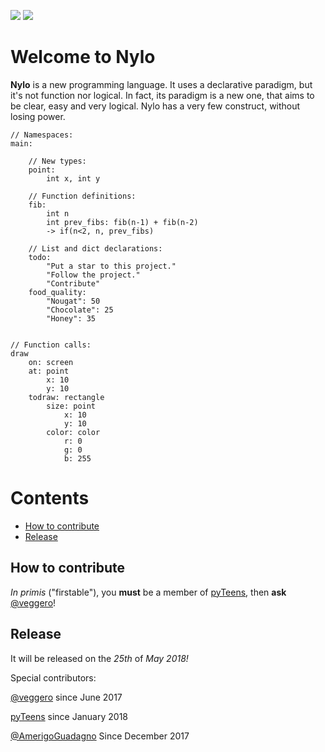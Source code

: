 ![](https://github.com/pyTeens/nylo/blob/gh-pages/docs/images/new_nylo_banner.png) [![](https://travis-ci.org/pyTeens/nylo.svg?branch=master)](https://travis-ci.org/pyTeens/nylo)

# Welcome to Nylo

**Nylo** is a new programming language. It uses a declarative paradigm, but it's not function nor logical. In fact, its paradigm is a new one, that aims to be clear, easy and very logical. Nylo has a very few construct, without losing power.

```
// Namespaces:
main:

    // New types:
    point:
        int x, int y
        
    // Function definitions:
    fib:
        int n
        int prev_fibs: fib(n-1) + fib(n-2)
        -> if(n<2, n, prev_fibs)
        
    // List and dict declarations:
    todo:
        "Put a star to this project."
        "Follow the project."
        "Contribute"
    food_quality:
        "Nougat": 50
        "Chocolate": 25
        "Honey": 35


// Function calls:
draw
    on: screen
    at: point
        x: 10
        y: 10
    todraw: rectangle
        size: point
            x: 10
            y: 10
        color: color
            r: 0
            g: 0
            b: 255
```

# Contents
* [How to contribute](#how-to-contribute)
* [Release](#release)


## How to contribute

_In primis_ ("firstable"), you **must** be a member of [pyTeens](https://teens.python.it), then **ask** [@veggero](https://github.com/veggero)!

## Release

It will be released on the _25th_ of _May 2018!_


Special contributors:

[@veggero](https://github.com/veggero) since June 2017 

[pyTeens](https://teens.python.it) since January 2018

[@AmerigoGuadagno](https://github.com/AmerigoGuadagno) Since December 2017
